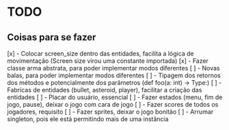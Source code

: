 # TODO

## Coisas para se fazer

[x] - Colocar screen_size dentro das entidades, facilita a lógica de movimentação (Screen size virou uma constante importada)
[x] - Fazer classe arma abstrata, para poder implementar modos diferentes
[ ] - Novas balas, para poder implementar modos diferentes
[ ] - Tipagem dos retornos dos métodos e potencialmente dos parâmetros (def foo(a: int) -> Type:)
[ ] - Fabricas de entidades (bullet, asteroid, player), facilitar a criação das entidades
[ ] - Placar do usuário, essencial
[ ] - Fazer estados (menu, fim de jogo, pause), deixar o jogo com cara de jogo
[ ] - Fazer scores de todos os jogadores, requisito
[ ] - Fazer sprites, deixar o jogo bonitão
[ ] - Arrumar singleton, pois ele está permitindo mais de uma instância


